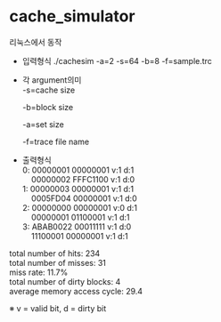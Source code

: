 # cache_simulator
리눅스에서 동작
- 입력형식
./cachesim -a=2 -s=64 -b=8 -f=sample.trc
- 각 argument의미  
  -s=cache size
  
  -b=block size
  
  -a=set size
  
  -f=trace file name

- 출력형식<br>
0: 00000001 00000001 v:1 d:1<br>
&nbsp;&nbsp;&nbsp;&nbsp;00000002 FFFC1100 v:1 d:0<br>
1: 00000003 00000001 v:1 d:1<br>
&nbsp;&nbsp;&nbsp;&nbsp;0005FD04 00000001 v:1 d:0<br>
2: 00000000 00000001 v:0 d:1<br>
&nbsp;&nbsp;&nbsp;&nbsp;00000001 01100001 v:1 d:1<br>
3: ABAB0022 00011111 v:1 d:0<br>
&nbsp;&nbsp;&nbsp;&nbsp;11100001 00000001 v:1 d:1<br>
 
total number of hits: 234<br>
total number of misses: 31<br>
miss rate: 11.7%<br>
total number of dirty blocks: 4<br>
average memory access cycle: 29.4<br>

※ v = valid bit,  d = dirty bit
